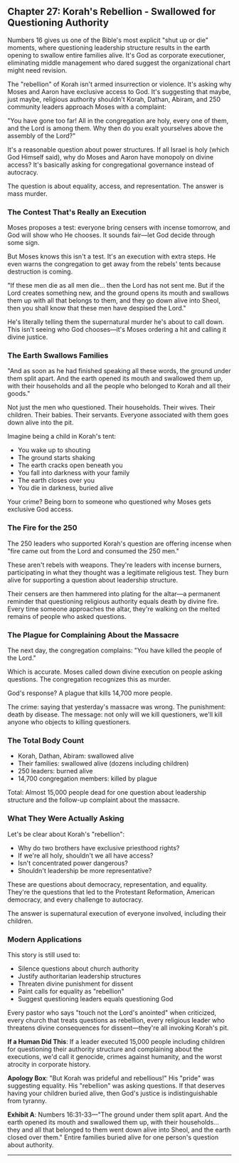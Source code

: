 ## Chapter 27: Korah's Rebellion - Swallowed for Questioning Authority

Numbers 16 gives us one of the Bible's most explicit "shut up or die" moments, where questioning leadership structure results in the earth opening to swallow entire families alive. It's God as corporate executioner, eliminating middle management who dared suggest the organizational chart might need revision.

The "rebellion" of Korah isn't armed insurrection or violence. It's asking why Moses and Aaron have exclusive access to God. It's suggesting that maybe, just maybe, religious authority shouldn't Korah, Dathan, Abiram, and 250 community leaders approach Moses with a complaint:

"You have gone too far! All in the congregation are holy, every one of them, and the Lord is among them. Why then do you exalt yourselves above the assembly of the Lord?"

It's a reasonable question about power structures. If all Israel is holy (which God Himself said), why do Moses and Aaron have monopoly on divine access? It's basically asking for congregational governance instead of autocracy.

The question is about equality, access, and representation. The answer is mass murder.

### The Contest That's Really an Execution

Moses proposes a test: everyone bring censers with incense tomorrow, and God will show who He chooses. It sounds fair—let God decide through some sign.

But Moses knows this isn't a test. It's an execution with extra steps. He even warns the congregation to get away from the rebels' tents because destruction is coming.

"If these men die as all men die... then the Lord has not sent me. But if the Lord creates something new, and the ground opens its mouth and swallows them up with all that belongs to them, and they go down alive into Sheol, then you shall know that these men have despised the Lord."

He's literally telling them the supernatural murder he's about to call down. This isn't seeing who God chooses—it's Moses ordering a hit and calling it divine justice.

### The Earth Swallows Families

"And as soon as he had finished speaking all these words, the ground under them split apart. And the earth opened its mouth and swallowed them up, with their households and all the people who belonged to Korah and all their goods."

Not just the men who questioned. Their households. Their wives. Their children. Their babies. Their servants. Everyone associated with them goes down alive into the pit.

Imagine being a child in Korah's tent:
- You wake up to shouting
- The ground starts shaking
- The earth cracks open beneath you
- You fall into darkness with your family
- The earth closes over you
- You die in darkness, buried alive

Your crime? Being born to someone who questioned why Moses gets exclusive God access.

### The Fire for the 250

The 250 leaders who supported Korah's question are offering incense when "fire came out from the Lord and consumed the 250 men."

These aren't rebels with weapons. They're leaders with incense burners, participating in what they thought was a legitimate religious test. They burn alive for supporting a question about leadership structure.

Their censers are then hammered into plating for the altar—a permanent reminder that questioning religious authority equals death by divine fire. Every time someone approaches the altar, they're walking on the melted remains of people who asked questions.

### The Plague for Complaining About the Massacre

The next day, the congregation complains: "You have killed the people of the Lord."

Which is accurate. Moses called down divine execution on people asking questions. The congregation recognizes this as murder.

God's response? A plague that kills 14,700 more people.

The crime: saying that yesterday's massacre was wrong. The punishment: death by disease. The message: not only will we kill questioners, we'll kill anyone who objects to killing questioners.

### The Total Body Count

- Korah, Dathan, Abiram: swallowed alive
- Their families: swallowed alive (dozens including children)
- 250 leaders: burned alive
- 14,700 congregation members: killed by plague

Total: Almost 15,000 people dead for one question about leadership structure and the follow-up complaint about the massacre.

### What They Were Actually Asking

Let's be clear about Korah's "rebellion":

- Why do two brothers have exclusive priesthood rights?
- If we're all holy, shouldn't we all have access?
- Isn't concentrated power dangerous?
- Shouldn't leadership be more representative?

These are questions about democracy, representation, and equality. They're the questions that led to the Protestant Reformation, American democracy, and every challenge to autocracy.

The answer is supernatural execution of everyone involved, including their children.

### Modern Applications

This story is still used to:

- Silence questions about church authority
- Justify authoritarian leadership structures
- Threaten divine punishment for dissent
- Paint calls for equality as "rebellion"
- Suggest questioning leaders equals questioning God

Every pastor who says "touch not the Lord's anointed" when criticized, every church that treats questions as rebellion, every religious leader who threatens divine consequences for dissent—they're all invoking Korah's pit.

**If a Human Did This**: If a leader executed 15,000 people including children for questioning their authority structure and complaining about the executions, we'd call it genocide, crimes against humanity, and the worst atrocity in corporate history.

**Apology Box**: "But Korah was prideful and rebellious!"
His "pride" was suggesting equality. His "rebellion" was asking questions. If that deserves having your children buried alive, then God's justice is indistinguishable from tyranny.

**Exhibit A**: Numbers 16:31-33—"The ground under them split apart. And the earth opened its mouth and swallowed them up, with their households... they and all that belonged to them went down alive into Sheol, and the earth closed over them." Entire families buried alive for one person's question about authority.

---
